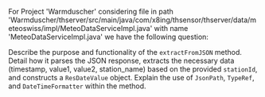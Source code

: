 For Project 'Warmduscher' considering file in path 'Warmduscher/thserver/src/main/java/com/x8ing/thsensor/thserver/data/meteoswiss/impl/MeteoDataServiceImpl.java' with name 'MeteoDataServiceImpl.java' we have the following question:

Describe the purpose and functionality of the `extractFromJSON` method. Detail how it parses the JSON response, extracts the necessary data (timestamp, value1, value2, station_name) based on the provided `stationId`, and constructs a `ResDateValue` object. Explain the use of `JsonPath`, `TypeRef`, and `DateTimeFormatter` within the method.